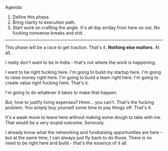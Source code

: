 Agenda:
1. Define this phase.
2. Bring clarity to execution path.
3. Start work on crafting the angle. It's all day errday from here on out. No fucking nonsense breaks and shit.

----

This phase will be a race to get traction. That's it. **Nothing else matters**. At all.

I really don't want to be in India - that's not where the work is happening.

I want to be right fucking here. I'm going to build my startup here. I'm going to raise money right here. I'm going to build a team right here. I'm going to create value right fucking here. That's it.

I'm going to do whatever it takes to make that happen.

But, how to justify living expenses? Hmm... you can't. That's the fucking problem. You simply buy yourself some time to pay things off. That's it.

It's a weak move to leave here without making some dough to take with me. That would be a very stupid outcome. Seriously.

I already know what the networking and fundraising opportunities are here - but at the same time, I can always just fly back to do those. There is no need to be right here and build - that's the essence of it all.












